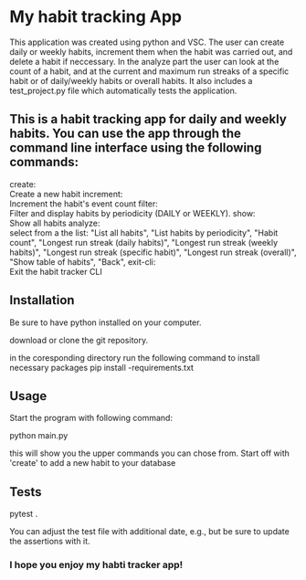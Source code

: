 # My habit tracking App

This application was created using python and VSC. 
The user can create daily or weekly habits, increment them when the habit was carried out, and delete a habit if neccessary.
In the analyze part the user can look at the count of a habit, and at the current and maximum run streaks of a specific habit or of daily/weekly habits or overall habits. It also includes a test_project.py file which automatically tests the application.

## This is a habit tracking app for daily and weekly habits. You can use the app through the command line interface using the following commands:
  
  create:     
  Create a new habit
  increment:  
  Increment the habit's event count
  filter:     
  Filter and display habits by periodicity (DAILY or WEEKLY).
  show:       
  Show all habits
  analyze:    
  select from a the list:
  "List all habits",
  "List habits by periodicity",
  "Habit count",
  "Longest run streak (daily habits)",
  "Longest run streak (weekly habits)",
  "Longest run streak (specific habit)",
  "Longest run streak (overall)",
  "Show table of habits",
  "Back",
  exit-cli:   
  Exit the habit tracker CLI

## Installation

Be sure to have python installed on your computer.

download or clone the git repository.

in the coresponding directory run the following command to install necessary packages
pip install -requirements.txt

## Usage

Start the program with following command:

python main.py

this will show you the upper commands you can chose from. Start off with 'create' to add a new habit to your database

## Tests

pytest  .

You can adjust the test file with additional date, e.g., but be sure to update the assertions with it.

### I hope you enjoy my habti tracker app!